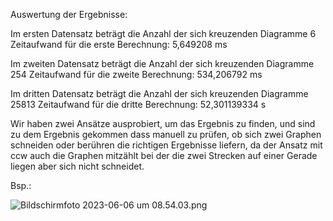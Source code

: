 Auswertung der Ergebnisse:

Im ersten Datensatz beträgt die Anzahl der sich kreuzenden Diagramme 6
Zeitaufwand für die erste Berechnung: 5,649208 ms

Im zweiten Datensatz beträgt die Anzahl der sich kreuzenden Diagramme 254
Zeitaufwand für die zweite Berechnung: 534,206792 ms

Im dritten Datensatz beträgt die Anzahl der sich kreuzenden Diagramme 25813
Zeitaufwand für die dritte Berechnung: 52,301139334 s


Wir haben zwei Ansätze ausprobiert, um das Ergebnis zu finden, und sind zu dem Ergebnis gekommen
dass manuell zu prüfen, ob sich zwei Graphen schneiden oder berühren die richtigen Ergebnisse liefern, 
da der Ansatz mit ccw auch die Graphen mitzählt bei der die zwei Strecken auf einer Gerade liegen aber sich nicht schneidet.

Bsp.:

![Bildschirm­foto 2023-06-06 um 08.54.03.png](..%2F..%2F..%2F..%2F..%2Fvar%2Ffolders%2F6w%2Fh_7zrxzn6_5dlmtgvgfdkwzr0000gq%2FT%2FTemporaryItems%2FNSIRD_screencaptureui_bF0LvS%2FBildschirm%C2%ADfoto%202023-06-06%20um%2008.54.03.png)